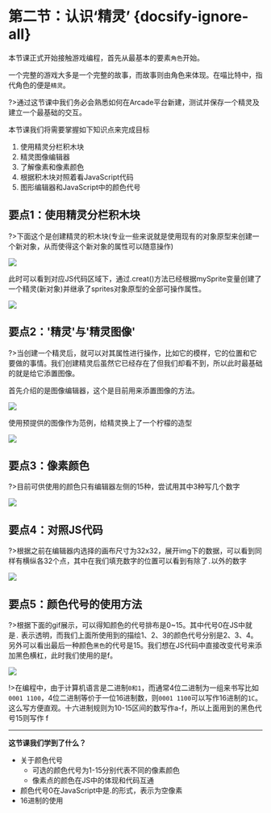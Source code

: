 # 第二节：认识‘精灵’ {docsify-ignore-all}

本节课正式开始接触游戏编程，首先从最基本的要素`角色`开始。  

一个完整的游戏大多是一个完整的故事，而故事则由角色来体现。在喵比特中，指代角色的便是`精灵`。    

?>通过这节课中我们务必会熟悉如何在Arcade平台新建，测试并保存一个精灵及建立一个最基础的交互。

本节课我们将需要掌握如下知识点来完成目标

1. 使用精灵分栏积木块
2. 精灵图像编辑器
3. 了解像素和像素颜色
4. 根据积木块对照着看JavaScript代码
5. 图形编辑器和JavaScript中的颜色代号  

## 要点1：使用精灵分栏积木块

?>下面这个是创建精灵的积木块(专业一些来说就是使用现有的对象原型来创建一个新对象，从而使得这个新对象的属性可以随意操作)  

![](https://s2.ax1x.com/2019/02/13/k0MmnA.png)  

此时可以看到对应JS代码区域下，通过.creat()方法已经根据mySprite变量创建了一个精灵(新对象)并继承了sprites对象原型的全部可操作属性。

![](https://s2.ax1x.com/2019/02/13/k0Mn0I.png)  

## 要点2：'精灵'与'精灵图像'
?>当创建一个精灵后，就可以对其属性进行操作，比如它的模样，它的位置和它要做的事情。我们创建精灵后虽然它已经存在了但我们却看不到，所以此时最基础的就是给它添置图像。  

首先介绍的是图像编辑器，这个是目前用来添置图像的方法。  

![](https://s2.ax1x.com/2019/02/13/k0Mtns.png)    
  
使用预提供的图像作为范例，给精灵换上了一个柠檬的造型

![](https://s2.ax1x.com/2019/02/13/k0MSmR.gif)  

## 要点3：像素颜色

?>目前可供使用的颜色只有编辑器左侧的15种，尝试用其中3种写几个数字

![](https://s2.ax1x.com/2019/02/13/k0Mp01.gif)  

## 要点4：对照JS代码

?>根据之前在编辑器内选择的画布尺寸为32x32，展开img下的数据，可以看到同样有横纵各32个点，其中在我们填充数字的位置可以看到有除了`.`以外的数字

![](https://s2.ax1x.com/2019/02/13/k0M9Tx.gif) 

## 要点5：颜色代号的使用方法

?>根据下面的gif展示，可以得知颜色的代号排布是0~15。其中代号0在JS中就是`.` 表示透明，而我们上面所使用到的描绘1、2、3的颜色代号分别是2、3、4。另外可以看出最后一种颜色`黑色`的代号是15。我们想在JS代码中直接改变代号来添加黑色横杠，此时我们使用的是f。 

![](https://s2.ax1x.com/2019/02/13/k0MZXd.gif) 

!>在编程中，由于计算机语言是二进制`0和1`，而通常4位二进制为一组来书写比如`0001 1100`，4位二进制等价于一位16进制数，则`0001 1100`可以写作16进制的`1C`。这么写方便直观。十六进制规则为10-15区间的数写作a-f，所以上面用到的黑色代号15则写作 f

---

**这节课我们学到了什么？**
- 关于颜色代号
    - 可选的颜色代号为1-15分别代表不同的像素颜色
    - 像素点的颜色在JS中的体现和代码互通
- 颜色代号0在JavaScript中是.的形式，表示为空像素
- 16进制的使用

